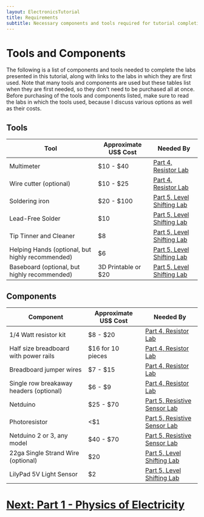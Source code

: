 ```yaml
---
layout: ElectronicsTutorial
title: Requirements
subtitle: Necessary components and tools required for tutorial completion.
---
```


# Tools and Components

The following is a list of components and tools needed to complete the labs presented in this tutorial, along with links to the labs in which they are first used. Note that many tools and components are used but these tables list when they are first needed, so they don't need to be purchased all at once. Before purchasing of the tools and components listed, make sure to read the labs in which the tools used, because I discuss various options as well as their costs.

## Tools

| Tool                                             | Approximate US$ Cost   | Needed By                                                       |
|--------------------------------------------------|------------------------|-----------------------------------------------------------------|
| Multimeter                                       | $10 - $40              | [Part 4, Resistor Lab](../../Part4/Resistor_Lab/)               |
| Wire cutter (optional)                           | $10 - $25              | [Part 4, Resistor Lab](../../Part4/Resistor_Lab/)               |
| Soldering iron                                   | $20 - $100             | [Part 5, Level Shifting Lab](../../Part5/Level_Shifting_Lab)    |
| Lead-Free Solder                                 | $10                    | [Part 5, Level Shifting Lab](../../Part5/Level_Shifting_Lab)    |
| Tip Tinner and Cleaner                           | $8                     | [Part 5, Level Shifting Lab](../../Part5/Level_Shifting_Lab)    |
| Helping Hands (optional, but highly recommended) | $6                     | [Part 5, Level Shifting Lab](../../Part5/Level_Shifting_Lab)    |
| Baseboard (optional, but highly recommended)     | 3D Printable or $20    | [Part 5, Level Shifting Lab](../../Part5/Level_Shifting_Lab)    |


## Components

| Component                              | Approximate US$ Cost   | Needed By                                                           |
|----------------------------------------|------------------------|---------------------------------------------------------------------|
| 1/4 Watt resistor kit                  | $8 - $20               | [Part 4, Resistor Lab](../../Part4/Resistor_Lab/)                   |
| Half size breadboard with power rails  | $16 for 10 pieces      | [Part 4, Resistor Lab](../../Part4/Resistor_Lab/)                   |
| Breadboard jumper wires                | $7 - $15               | [Part 4, Resistor Lab](../../Part4/Resistor_Lab/)                   |
| Single row breakaway headers (optional)| $6 - $9                | [Part 4, Resistor Lab](../../Part4/Resistor_Lab/)                   |
| Netduino                               | $25 - $70              | [Part 5, Resistive Sensor Lab](../../Part5/Resistive_Sensor_Lab)    |
| Photoresistor                          | <$1                    | [Part 5, Resistive Sensor Lab](../../Part5/Resistive_Sensor_Lab)    |
| Netduino 2 or 3, any model             | $40 - $70              | [Part 5, Resistive Sensor Lab](../../Part5/Resistive_Sensor_Lab)    |
| 22ga Single Strand Wire (optional)     | $20                    | [Part 5, Level Shifting Lab](../../Part5/Level_Shifting_Lab)        |
| LilyPad 5V Light Sensor                | $2                     | [Part 5, Level Shifting Lab](../../Part5/Level_Shifting_Lab)        |

# [Next: Part 1 - Physics of Electricity](/Hardware/Tutorials/Electronics/Part1/Atoms/)